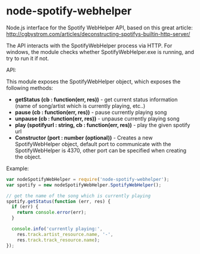 node-spotify-webhelper
======================

Node.js interface for the Spotify WebHelper API, based on this great article: http://cgbystrom.com/articles/deconstructing-spotifys-builtin-http-server/

The API interacts with the SpotifyWebHelper process via HTTP. For windows, the module checks whether SpotifyWebHelper.exe is running, and try to run it if not.

API:

This module exposes the SpotifyWebHelper object, which exposes  the following methods:

 - **getStatus (cb : function(err, res))** -  get current status information (name of song/artist which is currently playing, etc..)
 - **pause (cb : function(err, res))** - pause currently playing song
 - **unpause (cb : function(err, res))** - unpause currently playing song
 - **play (spotifyurl : string, cb : function(err, res))** - play the given spotify url
 - **Constructor (port : number (optional))** - Creates a new SpotifyWebHelper object, 
   default port to communicate with the SpotifyWebHelper is 4370, other port can be specified when creating the object.

Example:
```javascript
var nodeSpotifyWebHelper = require('node-spotify-webhelper');
var spotify = new nodeSpotifyWebHelper.SpotifyWebHelper();

// get the name of the song which is currently playing
spotify.getStatus(function (err, res) {
  if (err) {
    return console.error(err);
  }

  console.info('currently playing:', 
    res.track.artist_resource.name, '-',  
    res.track.track_resource.name);
});
```